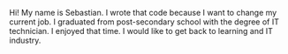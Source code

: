 Hi! My name is Sebastian. I wrote that code because I want to change my current job. I graduated from post-secondary school with the degree of IT technician. I enjoyed that time. I would like to get back to learning and IT industry. 
